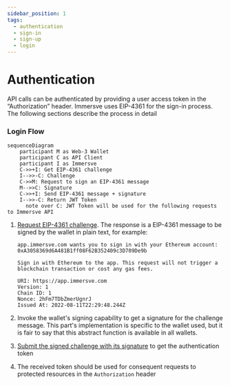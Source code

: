 ```yaml
---
sidebar_position: 1
tags:
  - authentication
  - sign-in
  - sign-up
  - login
---
```


# Authentication

API calls can be authenticated by providing a user access token in the “Authorization” header. Immersve uses EIP-4361 for the sign-in process. The following sections describe the process in detail

### Login Flow

```mermaid
sequenceDiagram
    participant M as Web-3 Wallet
    participant C as API Client
    participant I as Immersve
    C->>+I: Get EIP-4361 challenge
    I-->>-C: Challenge
    C->>M: Request to sign an EIP-4361 message
    M-->>C: Signature
    C->>+I: Send EIP-4361 message + signature
    I-->>-C: Return JWT Token
	  note over C: JWT Token will be used for the following requests to Immersve API
```

1. [Request EIP-4361 challenge](../api-reference/authentication/generate-challenge). The response is a EIP-4361 message to be signed by the wallet in plain text, for example:

    ```
    app.immersve.com wants you to sign in with your Ethereum account:
    0xA3058369d6A481B1ff08F62B352409c3D709De9b

    Sign in with Ethereum to the app. This request will not trigger a blockchain transaction or cost any gas fees.

    URI: https://app.immersve.com
    Version: 1
    Chain ID: 1
    Nonce: 2hFm7TDbZmerUgnrJ
    Issued At: 2022-08-11T22:29:48.244Z
    ```
    
2. Invoke the wallet's signing capability to get a signature for the challenge message. This part's implementation is specific to the wallet used, but it is fair to say that this abstract function is available in all wallets.
3. [Submit the signed challenge with its signature](../api-reference/authentication/login) to get the authentication token
4. The received token should be used for consequent requests to protected resources in the `Authorization` header